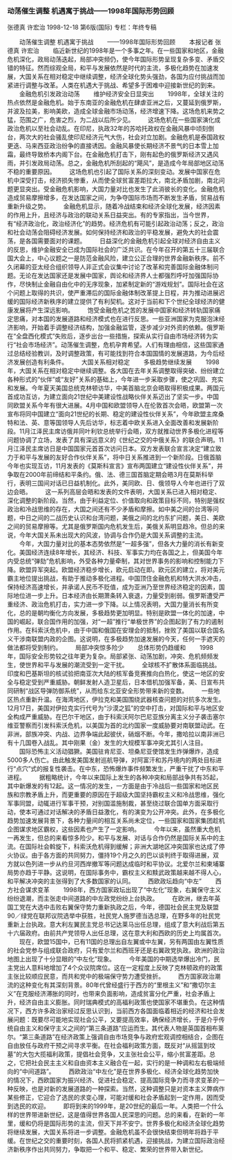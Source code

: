 ### 动荡催生调整  机遇寓于挑战——1998年国际形势回顾
张德真  许宏治
1998-12-18
第6版(国际)
专栏：年终专稿

　　动荡催生调整  机遇寓于挑战
　　——1998年国际形势回顾
　　本报记者  张德真  许宏治
　　临近新世纪的1998年是一个多事之年。在一些国家和地区，金融危机深化，政局动荡迭起，局部冲突频仍，使今年国际形势呈现复杂多变、矛盾交错的特征。然而综观全局，和平与发展依然是时代的主流，多极化趋势在加速发展，大国关系在相对稳定中继续调整，经济全球化势头强劲，各国为应付挑战而加紧进行调整与改革。人类在机遇大于挑战、希望多于困难中迎接新世纪的到来。
　　金融危机引发政治动荡
　　维护经济安全日显突出
　　1998年，全球关注的热点依然是金融危机。始于东南亚的金融危机在肆虐亚洲之后，又蔓延到俄罗斯，并波及拉美，影响美欧，造成全球金融市场动荡，经济增速下降。这场危机来势之猛，范围之广，危害之烈，为二战以后所少见。
　　这场危机在一些国家演化成政治危机以至社会动乱。在印尼，执政32年的苏哈托政权在金融风暴中顷刻倒台，两次大的社会骚乱使印尼经济元气大伤，社会对立加剧。金融危机是泰国政权更迭、马来西亚政治纷争的直接诱因。金融风暴使长期经济不景气的日本雪上加霜，最终导致桥本内阁下台。在金融危机打击下，刚有起色的俄罗斯经济又遇风雨，并引发政局动荡。总之，金融危机所刮起的“飓风”，是造成今年局部地区动荡不稳的重要原因。
　　这场危机也引起了国际关系的深刻变动。发展中国家在危机中深受打击，经济损失惨重，从而使全球贫富差距拉大，南北矛盾加剧，南北问题更显突出。受金融危机影响，大国力量对比也发生了此消彼长的变化。金融危机造成贸易摩擦增多，在发达国家之间，为争夺国际市场而不断发生矛盾，贸易战有重新升级之势。
　　金融危机显示，随着冷战结束和经济全球化发展，经济因素的作用上升，且经济与政治的联动关系日益突出。有的专家指出，当今世界，有“经济政治化，政治经济化”的趋势。经济危机有可能引起政治动荡；反之，政治和社会动荡会阻碍经济发展。如何保持经济和政治的平稳发展，避免大的社会震荡，是各国需要面对的课题。
　　日益深化的金融危机引起全球对经济自由主义的反思，维护金融安全已成为国际社会的广泛共识。在今年召开的第五十三届联合国大会上，中心议题之一是防范金融风险，建立公正合理的世界金融新秩序。前不久闭幕的亚太经合组织领导人非正式会议集中讨论了改革和完善国际金融体制问题。无论在发达国家还是发展中国家，舆论和经济界人士都强烈呼吁加强国际协作，尽快制止金融自由化中的无序现象，加紧制定新的“游戏规划”。国际社会在这个问题上取得的共识，使严重滞后的国际金融体制改革提上日程，并为推动进展迟缓的国际经济新秩序的建立提供了有利契机。这对于当前和下个世纪全球经济的健康发展将产生深远影响。
　　饱受金融危机之苦的发展中国家和经济转轨国家痛定思痛，对本国的发展道路和经济模式也在进行反思。一些亚洲国家为克服泡沫经济影响，开始着手调整经济结构，加强金融监管，逐步减少对外资的依赖。俄罗斯在“全盘西化模式”失败后，逐步出台一些措施，探索从实行自由市场经济转为实行“社会市场经济”。动荡催生调整，危机孕育希望。人们有理由相信，这些国家通过总结经验教训，及时调整政策，有可能找到符合本国国情的发展道路，为今后经济发展创造有利条件。
　　大国关系相对稳定
　　多极趋势继续发展
　　1998年，大国关系在相对稳定中继续调整。各大国在去年关系调整取得突破、纷纷建立各种形式的“伙伴”或“友好”关系的基础上，今年进一步采取步骤，使之巩固、充实和发展。今年夏天美国总统克林顿访华，中美首脑北京会晤取得积极成果。两国元首成功互访，为建立面向21世纪中美建设性战略伙伴关系迈出了坚实一步。中国同欧盟关系今年有很大进展。4月中国和欧盟领导人在伦敦首次会晤，欧盟第一次宣布将同中国建立“面向21世纪的长期、稳定的建设性伙伴关系”，今年欧盟主席桑特和法、英、意等国领导人先后访华，标志着中欧关系进入全面改善和发展新阶段。11月江泽民主席访俄并同叶利钦总统举行会晤，双方就推动世界多极化进程等问题协调了立场，发表了具有深远意义的《世纪之交的中俄关系》的联合声明。11月江泽民主席访日是中国国家元首首次访问日本。双方发表联合宣言决定“建立致力于和平与发展的友好合作伙伴关系”，将中日关系推进到一个新阶段。日俄首脑今年也实现互访，11月发表的《莫斯科宣言》宣布两国建立“建设性伙伴关系”，并争取在2000年前缔结和平条约。俄、法、德三国首脑定期会晤3月在莫斯科举行，表明三国间对话已日益机制化。此外，美同欧、日、俄领导人今年也进行了双边会晤。
　　这一系列高层会晤和发表的文件表明，大国关系已进入相对稳定、深化调整的新阶段。当然，由于利益定位、价值取向和政策目标不同，特别是强权政治和冷战思维的存在，大国之间还有不少矛盾和摩擦。如中美之间的台湾等问题，中日之间的二战历史认识和台湾问题，美俄之间的北约东扩问题，美日、美欧之间的贸易摩擦等。尤其是俄罗斯国内危机发生后，美俄关系明显趋冷。但总的来说，今年大国关系未出现大的风波，协调与合作仍是大国关系调整的主流。
　　今年，大国力量对比的基本态势依然是“一超多强”，但各大力量的消长有新变化。美国经济连续8年增长，其经济、科技、军事实力均在各国之上，但美国今年内受总统“弹劾”危机影响，外受各种力量牵制，其对世界事务的影响和控制能力下降。欧盟异军突起。欧盟经济稳步增长，欧元启动在即。欧元区的建立，将对美元霸主地位提出挑战，有助于推动多极化进程。中国顶住金融危机和特大洪水冲击，保持经济高速增长，并承诺人民币不贬值，成为亚洲乃至世界经济稳定的因素，国际地位进一步上升。日本经济由长期萧条转入衰退，力量受到削弱。俄罗斯遭受严重经济、政治危机打击，实力进一步下降。以上情况表明，大国力量消长有所变化，总的是朝均衡化方向发展，多极趋势更加明显。特别是欧盟一体化的加速，中国的崛起，联合国作用的加强，对“一超”推行“单极世界”的企图起到了有力的遏制作用。在科索沃危机中，由于中国和俄国在安理会的抵制，挫败了美国以联合国名义干涉南联盟内政的企图。这说明，在多极趋势加速发展的今天，任何一手遮天的做法都将受到制约。
　　局部冲突惊多险少
　　总体形势仍趋缓和
　　1998年，国际安全形势较之往年更为复杂。局部紧张、动荡加剧，冲突、危机频频发生，使世界和平与发展的潮流受到一定干扰。
　　全球核不扩散体系面临挑战。印度和巴基斯坦的核试验把南亚次大陆的核军备竞赛推向白热化，使这一地区的安全与稳定受到严重威胁。朝鲜发射人造卫星后，日本借机加强军备，美、日宣布共同研制“战区导弹防御系统”，从而给东北亚安全形势带来新的变数。
　　一些地区热点重新升温。在海湾地区，伊拉克和美国围绕武器核查问题的对抗多次发生。12月17日，美国对伊拉克实行代号为“沙漠之狐”的空中打击，对国际和平与地区安全构成严重威胁。在巴尔干地区，由于科索沃阿尔巴尼亚族分离主义分子袭击塞尔维亚警察而引发科索沃危机，以美国为首的北约国家一度威胁要对南联盟动武。在非洲，部族冲突、内战、边界争端此起彼伏，硝烟不断。今年，撒哈拉以南非洲已有十几国卷入战乱。其中刚果（金）发生的大规模军事冲突尤其引人注目。
　　国际恐怖主义活动猖獗。美国驻肯尼亚、坦桑尼亚使馆发生炸弹爆炸，造成5000多人伤亡。由此触发美国发射巡航导弹，对阿富汗和苏丹境内的两处目标进行“点穴”式的报复性袭击。在中东，恐怖爆炸事件频繁发生，严重干扰了中东和平进程。
　　据粗略统计，今年以来国际上发生的各种冲突和局部战争共有35起，其中新爆发的有12起。这一情况的发生，一方面是由于冷战后一些国家和地区民族和宗教矛盾上升，而更重要的原因在于超级大国坚持霸权主义和冷战思维，强化军事同盟，动辄进行军事干预，对别国滥施制裁，甚至绕过联合国单方面采取行动，使本可通过对话解决的矛盾日益激化，有的演变为公开冲突。此外，在多极化趋势加速发展背景下，各种力量间的相互关系尚未定位，一些国家和国家集团趁机企图谋求地区霸权，这些因素也产生了一定影响。
　　今年以来，虽然重大危机一再发生，但总的来看惊多险少。和平与发展、对话与合作仍然是国际关系中的主流。在国际社会斡旋下，科索沃危机得到缓解；非洲大湖地区冲突国家也达成了停火协议。由于各方面的共同努力，僵持19个月之久的巴以谈判终于取得进展，双方就以色列进一步从约旦河西岸撤军等问题达成临时和平协议。北爱尔兰和柬埔寨局势亦趋于平静。这说明，在国际事务中，霸权主义和黩武政策越来越不得人心，和平解决冲突的主张得到了大多数国家的认同。
　　西欧政坛趋向“中左”
　　西方社会谋求变革
　　1998年，西方国家政坛出现了“中左化”现象，右翼保守主义纷纷退潮，而主张走中间道路的中左政党纷纷上台执政。
　　在欧洲，继去年英国工党在大选中击败右翼保守势力重新执政之后，今年，德国社会民主党及联盟90／绿党在联邦议院选举中获胜，社民党人施罗德当选总理，在野多年的社民党重新上台执政。意大利左翼民主党总书记达莱马出任总理，组成了意大利战后第五十六届政府。由前共产党领导人出任总理，这在意大利和西欧的历史上均属首次。
　　现在，欧盟15国中，已有11国的总理出自左翼或中左翼，另有两国由左翼性质的社会党参与组成联合政府，只有爱尔兰和西班牙还是右翼政党执政。欧洲的政治地图上出现了十分显眼的“中左化”现象。
　　今年美国的中期选举爆出冷门，民主党出人意料地增加了4个众议院席位。这在一定程度上反映了克林顿政府的政策主张比较顺应民意，而共和党中的极端保守势力遭受挫折。
　　西方国家政治潮流的这种变化有其深刻背景。80年代曾经盛行于西方的“里根主义”和“撒切尔主义”在克服经济滞胀的同时，也带来负面影响，造成贫富分化严重，社会矛盾上升，经济自由主义膨胀。同时瑞典模式的高福利政策也使国家不堪重负。在这种情况下，西方许多政治家经过反思认识到，当前西方各国面临着相近的经济和社会发展问题：既要尽可能地实现社会公平，又要提高效率，确保经济增长，于是介乎传统自由主义和保守主义之间的“第三条道路”应运而生。其代表人物是英国首相布莱尔。“第三条道路”在经济政策上强调自由市场竞争与政府宏观调控相结合，企图在自由放任与政府干预之间寻求平衡。在社会福利政策方面，既反对“从摇篮到坟墓”的大包大揽福利政策，提倡社会竞争，又主张社会公平，缩小贫富差距。总之，它把社会民主主义和自由资本主义融合在一起，实行的是一种调和左右极端倾向的“中间道路”。
　　西欧政治“中左化”是在世界多极化、经济全球化趋势加快的情况下，西欧国家为振兴经济、促进社会稳定、提高国际竞争力而寻求变革的一种反映，也是对新的发展道路的一种探索。当然，这种调整只是对资本主义弊病作某些修正，它迎合了选民的求变心理，可能对缓和社会矛盾起到一定作用，因而受到选民的欢迎。
　　即将到来的1999年，是20世纪的最后一年。人类把一个什么样的世界带进新世纪，这是值得世界各国人民深思的问题。总的来看，在新的一年里，缓和仍将是国际形势的主流，但天下并不安宁。世界多极化和经济全球化趋势将继续发展，大国关系将进一步调整。金融危机虽不会很快结束但明年将趋于平缓。在世纪之交的重要时刻，各国人民将抓紧机遇，迎接挑战，为建立国际政治经济新秩序作出共同努力，争取把一个和平、稳定、繁荣的世界带入新世纪。
